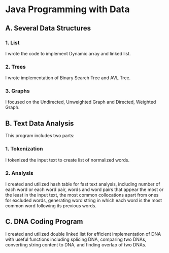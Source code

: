 # Java Programming with Data

## A. Several Data Structures
### 1. List
I wrote the code to implement Dynamic array and linked list.
### 2. Trees
I wrote implementation of Binary Search Tree and AVL Tree.
### 3. Graphs
I focused on the Undirected, Unweighted Graph and Directed, Weighted Graph.

## B. Text Data Analysis
This program includes two parts:
### 1. Tokenization
I tokenized the input text to create list of normalized words.
### 2. Analysis
I created and utilized hash table for fast text analysis, including number of each word or each word pair, words and word pairs that appear the most or the least in the input text, the most common collocations apart from ones for excluded words, generating word string in which each word is the most common word following its previous words.

## C. DNA Coding Program
I created and utilized double linked list for efficient implementation of DNA with useful functions including splicing DNA, comparing two DNAs, converting string content to DNA, and finding overlap of two DNAs.
